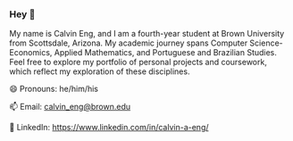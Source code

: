 ### Hey 👋
My name is Calvin Eng, and I am a fourth-year student at Brown University from Scottsdale, Arizona. My academic journey spans Computer Science-Economics, Applied Mathematics, and Portuguese and Brazilian Studies. Feel free to explore my portfolio of personal projects and coursework, which reflect my exploration of these disciplines.

😄 Pronouns: he/him/his

📫 Email: calvin_eng@brown.edu

🔗 LinkedIn: https://www.linkedin.com/in/calvin-a-eng/
